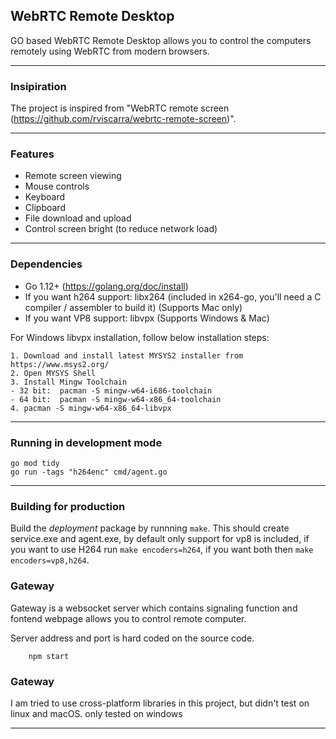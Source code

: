 ## WebRTC Remote Desktop

GO based WebRTC Remote Desktop allows you to control the computers remotely using WebRTC from modern browsers. 
<hr>

### Insipiration

The project is inspired from "WebRTC remote screen (https://github.com/rviscarra/webrtc-remote-screen)".

<hr>

### Features

* Remote screen viewing
* Mouse controls
* Keyboard
* Clipboard
* File download and upload
* Control screen bright (to reduce network load)

<hr>

### Dependencies

- Go 1.12+ (https://golang.org/doc/install)
- If you want h264 support: libx264 (included in x264-go, you'll need a C compiler / assembler to build it) (Supports Mac only)
- If you want VP8 support: libvpx (Supports Windows & Mac)

For Windows libvpx installation, follow below installation steps:
```
1. Download and install latest MYSYS2 installer from https://www.msys2.org/
2. Open MYSYS Shell
3. Install Mingw Toolchain
- 32 bit:  pacman -S mingw-w64-i686-toolchain 
- 64 bit:  pacman -S mingw-w64-x86_64-toolchain
4. pacman -S mingw-w64-x86_64-libvpx
```

<hr>

### Running in development mode

```
go mod tidy
go run -tags "h264enc" cmd/agent.go
```

<hr>

### Building for production
Build the _deployment_ package by runnning `make`. This should create service.exe and agent.exe, by default only support for vp8 is included, if you want to use H264 run `make encoders=h264`, if you want both then `make encoders=vp8,h264`.

### Gateway

Gateway is a websocket server which contains signaling function and fontend webpage allows you to control remote computer.

Server address and port is hard coded on the source code.

```
    npm start 
```

### Gateway
I am tried to use cross-platform libraries in this project, but didn't test on linux and macOS. only tested on windows
<hr>
